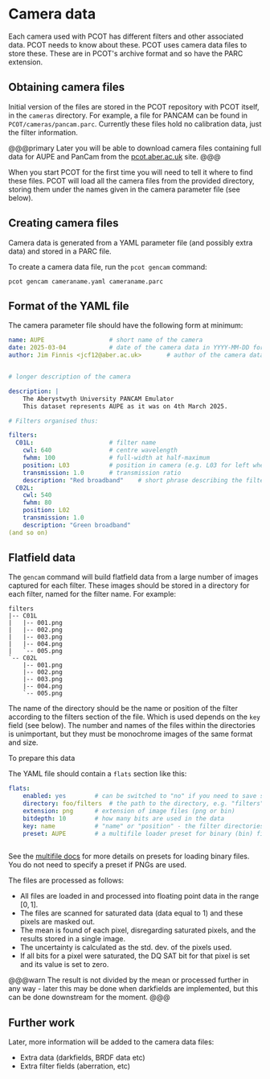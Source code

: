 # Camera data

Each camera used with PCOT has different filters and other associated data.
PCOT needs to know about these. PCOT uses camera data files to store these.
These are in PCOT's archive format and so have the PARC extension.

## Obtaining camera files

Initial version of the files are stored in the PCOT repository with
PCOT itself, in the `cameras` directory. For example, a file for PANCAM
can be found in `PCOT/cameras/pancam.parc`. Currently these files hold
no calibration data, just the filter information.

@@@primary
Later you will be able to download camera files containing full
data for AUPE and PanCam
from the [pcot.aber.ac.uk](pcot.aber.ac.uk) site.
@@@

When you start PCOT for the first time 
you will need to tell it where to find these files. PCOT will load all
the camera files from the provided directory, storing them under
the names given in the camera parameter file (see below).



## Creating camera files

Camera data is generated from a YAML parameter file (and possibly extra data)
and stored in a PARC file.

To create a camera data file, run the `pcot gencam` command:

```
pcot gencam cameraname.yaml cameraname.parc
```

## Format of the YAML file

The camera parameter file should have the following form at minimum:

```yaml
name: AUPE                  # short name of the camera
date: 2025-03-04            # date of the camera data in YYYY-MM-DD format (ISO 8601)
author: Jim Finnis <jcf12@aber.ac.uk>       # author of the camera data


# longer description of the camera

description: |
    The Aberystwyth University PANCAM Emulator
    This dataset represents AUPE as it was on 4th March 2025.

# Filters organised thus:

filters:
  C01L:                     # filter name
    cwl: 640                # centre wavelength
    fwhm: 100               # full-width at half-maximum
    position: L03           # position in camera (e.g. L03 for left wheel, number 3)
    transmission: 1.0       # transmission ratio
    description: "Red broadband"    # short phrase describing the filter
  C02L:
    cwl: 540
    fwhm: 80
    position: L02
    transmission: 1.0
    description: "Green broadband"
(and so on)
```

## Flatfield data

The `gencam` command will build flatfield data from a large number of images captured for
each filter. These images should be stored in a directory for each filter, named for the filter
name. For example:

```text
filters
|-- C01L
|   |-- 001.png
|   |-- 002.png
|   |-- 003.png
|   |-- 004.png
|   `-- 005.png
`-- C02L
    |-- 001.png
    |-- 002.png
    |-- 003.png
    |-- 004.png
    `-- 005.png
```
The name of the directory should be the name or position of the filter according to the filters
section of the file. Which is used depends on the `key` field (see below).
The number and names of the files within the directories is unimportant, but they must be
monochrome images of the same format and size.

To prepare this data

The YAML file should contain a `flats` section like this:

```yaml
flats:
    enabled: yes        # can be switched to "no" if you need to save space and not store flats
    directory: foo/filters  # the path to the directory, e.g. "filters" in example above
    extension: png      # extension of image files (png or bin)
    bitdepth: 10        # how many bits are used in the data
    key: name           # "name" or "position" - the filter directories can be named for either
    preset: AUPE        # a multifile loader preset for binary (bin) files (see below)
        
```
See the [multifile docs](/userguide/multifile.md) for more details on presets for loading binary
files. You do not need to specify a preset if PNGs are used.

The files are processed as follows:

* All files are loaded in and processed into floating point data in the range $[0,1]$.
* The files are scanned for saturated data (data equal to 1) and these pixels are masked out.
* The mean is found of each pixel, disregarding saturated pixels, and the results stored in
a single image.
* The uncertainty is calculated as the std. dev. of the pixels used.
* If all bits for a pixel were saturated, the DQ SAT bit for that pixel is set and its
value is set to zero.

@@@warn
The result is not divided by the mean or processed further in any way - later this may
be done when darkfields are implemented, but this can be done downstream for the moment.
@@@

## Further work

Later, more information will be added to the camera data files:

* Extra data (darkfields, BRDF data etc)
* Extra filter fields (aberration, etc)

